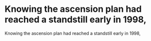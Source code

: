 # Knowing the ascension plan had reached a standstill early in 1998,

Knowing the ascension plan had reached a standstill early in 1998,